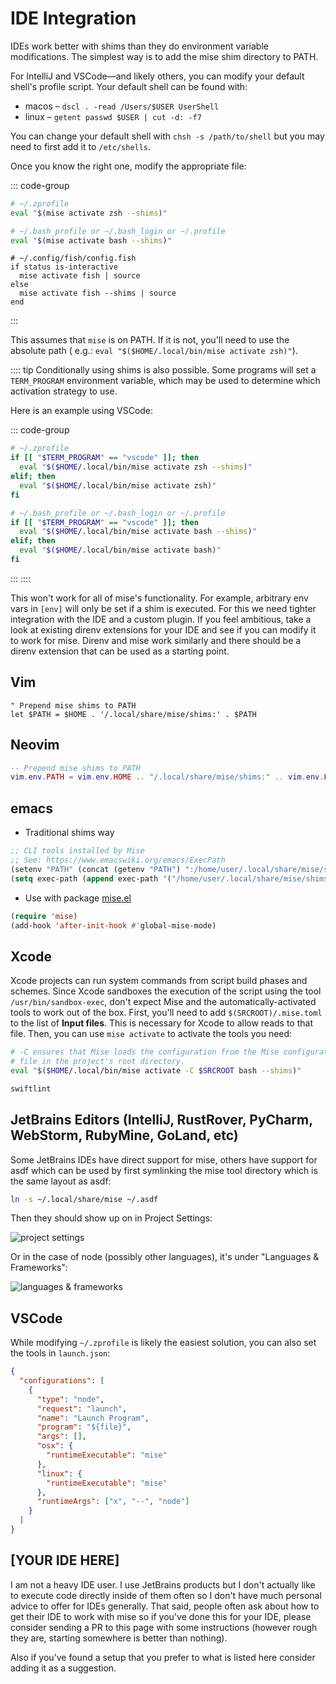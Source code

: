 # IDE Integration

IDEs work better with shims than they do environment variable modifications. The simplest way is
to add the mise shim directory to PATH.

For IntelliJ and VSCode—and likely others, you can modify your default shell's profile
script. Your default shell can be found with:

- macos – `dscl . -read /Users/$USER UserShell`
- linux – `getent passwd $USER | cut -d: -f7`

You can change your default shell with `chsh -s /path/to/shell` but you may need
to first add it to `/etc/shells`.

Once you know the right one, modify the appropriate file:

::: code-group

```zsh
# ~/.zprofile
eval "$(mise activate zsh --shims)"
```

```bash
# ~/.bash_profile or ~/.bash_login or ~/.profile
eval "$(mise activate bash --shims)"
```

```fish
# ~/.config/fish/config.fish
if status is-interactive
  mise activate fish | source
else
  mise activate fish --shims | source
end
```

:::

This assumes that `mise` is on PATH. If it is not, you'll need to use the absolute path (
e.g.: `eval "$($HOME/.local/bin/mise activate zsh)"`).

:::: tip
Conditionally using shims is also possible. Some programs will set a `TERM_PROGRAM` environment
variable, which may be used to determine which activation strategy to use.

Here is an example using VSCode:

::: code-group

```zsh
# ~/.zprofile
if [[ "$TERM_PROGRAM" == "vscode" ]]; then
  eval "$($HOME/.local/bin/mise activate zsh --shims)"
elif; then
  eval "$($HOME/.local/bin/mise activate zsh)"
fi
```

```bash
# ~/.bash_profile or ~/.bash_login or ~/.profile
if [[ "$TERM_PROGRAM" == "vscode" ]]; then
  eval "$($HOME/.local/bin/mise activate bash --shims)"
elif; then
  eval "$($HOME/.local/bin/mise activate bash)"
fi
```

:::
::::

This won't work for all of mise's functionality. For example, arbitrary env vars in `[env]` will
only be set
if a shim is executed. For this we need tighter integration with the IDE and a custom plugin. If you
feel
ambitious, take a look at existing direnv extensions for your IDE and see if you can modify it to
work for mise.
Direnv and mise work similarly and there should be a direnv extension that can be used as a starting
point.

## Vim

```vim
" Prepend mise shims to PATH
let $PATH = $HOME . '/.local/share/mise/shims:' . $PATH
```

## Neovim

```lua
-- Prepend mise shims to PATH
vim.env.PATH = vim.env.HOME .. "/.local/share/mise/shims:" .. vim.env.PATH
```

## emacs

- Traditional shims way

```lisp
;; CLI tools installed by Mise
;; See: https://www.emacswiki.org/emacs/ExecPath
(setenv "PATH" (concat (getenv "PATH") ":/home/user/.local/share/mise/shims"))
(setq exec-path (append exec-path '("/home/user/.local/share/mise/shims")))
```

- Use with package [mise.el](https://github.com/liuyinz/mise.el)

```lisp
(require 'mise)
(add-hook 'after-init-hook #'global-mise-mode)
```

## Xcode

Xcode projects can run system commands from script build phases and schemes. Since Xcode sandboxes
the execution of the script using the tool `/usr/bin/sandbox-exec`, don't expect Mise and the
automatically-activated tools to work out of the box. First, you'll need to
add `$(SRCROOT)/.mise.toml` to the list of **Input files**. This is necessary for Xcode to allow
reads to that file. Then, you can use `mise activate` to activate the tools you need:

```bash
# -C ensures that Mise loads the configuration from the Mise configuration
# file in the project's root directory.
eval "$($HOME/.local/bin/mise activate -C $SRCROOT bash --shims)"

swiftlint
```

## JetBrains Editors (IntelliJ, RustRover, PyCharm, WebStorm, RubyMine, GoLand, etc)

Some JetBrains IDEs have direct support for mise, others have support for asdf which can be used by
first symlinking the mise tool directory which is the
same layout as asdf:

```sh
ln -s ~/.local/share/mise ~/.asdf
```

Then they should show up on in Project Settings:

![project settings](https://github.com/jdx/mise-docs/assets/216188/b34a0e3f-7af8-45c9-85b8-2c72bd1dc226)

Or in the case of node (possibly other languages), it's under "Languages & Frameworks":

![languages & frameworks](https://github.com/jdx/mise-docs/assets/216188/9926be1c-ab88-451a-8ace-edf2dac564b5)

## VSCode

While modifying `~/.zprofile` is likely the easiest solution, you can also set
the tools in `launch.json`:

```json
{
  "configurations": [
    {
      "type": "node",
      "request": "launch",
      "name": "Launch Program",
      "program": "${file}",
      "args": [],
      "osx": {
        "runtimeExecutable": "mise"
      },
      "linux": {
        "runtimeExecutable": "mise"
      },
      "runtimeArgs": ["x", "--", "node"]
    }
  ]
}
```

## [YOUR IDE HERE]

I am not a heavy IDE user. I use JetBrains products but I don't actually
like to execute code directly inside of them often so I don't have much
personal advice to offer for IDEs generally. That said, people often
ask about how to get their IDE to work with mise so if you've done this
for your IDE, please consider sending a PR to this page with some
instructions (however rough they are, starting somewhere is better than
nothing).

Also if you've found a setup that you prefer to what is listed here consider
adding it as a suggestion.
